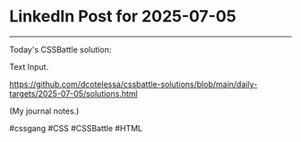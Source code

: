 # LinkedIn Post for 2025-07-05

---

Today's CSSBattle solution:

Text Input.

https://github.com/dcotelessa/cssbattle-solutions/blob/main/daily-targets/2025-07-05/solutions.html

(My journal notes.)

#cssgang #CSS #CSSBattle #HTML
